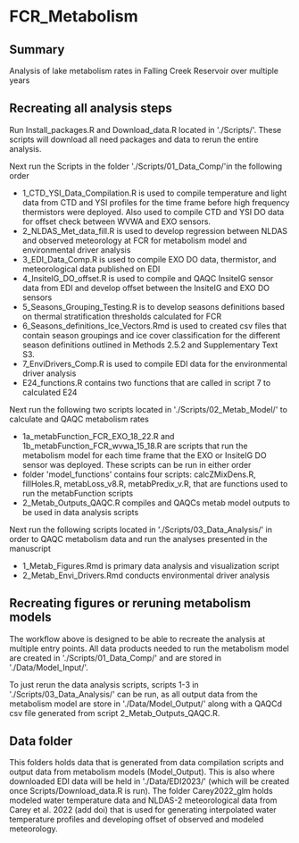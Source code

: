# FCR_Metabolism
## Summary
Analysis of lake metabolism rates in Falling Creek Reservoir over multiple years 

## Recreating all analysis steps 

Run Install_packages.R and Download_data.R located in './Scripts/'. These scripts will download all need packages and data to rerun the entire analysis. 

Next run the Scripts in the folder './Scripts/01_Data_Comp/'in the following order 

- 1_CTD_YSI_Data_Compilation.R is used to compile temperature and light data from CTD and YSI profiles for the time frame before high frequency thermistors were deployed. Also used to compile CTD and YSI DO data for offset check between WVWA and EXO sensors.
- 2_NLDAS_Met_data_fill.R is used to develop regression between NLDAS and observed meteorology at FCR for metabolism model and environmental driver analysis 
- 3_EDI_Data_Comp.R is used to compile EXO DO data, thermistor, and meteorological data published on EDI
- 4_InsiteIG_DO_offset.R is used to compile and QAQC InsiteIG sensor data from EDI and develop offset between the InsiteIG and EXO DO sensors 
- 5_Seasons_Grouping_Testing.R is to develop seasons definitions based on thermal stratification thresholds calculated for FCR
- 6_Seasons_definitions_Ice_Vectors.Rmd is used to created csv files that contain season groupings and ice cover classification for the different season definitions outlined in Methods 2.5.2 and Supplementary Text S3. 
- 7_EnviDrivers_Comp.R is used to compile EDI data for the environmental driver analysis 
- E24_functions.R contains two functions that are called in script 7 to calculated E24

Next run the following two scripts located in './Scripts/02_Metab_Model/' to calculate and QAQC metabolism rates 

- 1a_metabFunction_FCR_EXO_18_22.R and 1b_metabFunction_FCR_wvwa_15_18.R are scripts that run the metabolism model for each time frame that the EXO or InsiteIG DO sensor was deployed. These scripts can be run in either order
- folder 'model_functions' contains four scripts: calcZMixDens.R, fillHoles.R, metabLoss_v8.R, metabPredix_v.R, that are functions used to run the metabFunction scripts 
- 2_Metab_Outputs_QAQC.R compiles and QAQCs metab model outputs to be used in data analysis scripts


Next run the following scripts located in './Scripts/03_Data_Analysis/' in order to QAQC metabolism data and run the analyses presented in the manuscript

- 1_Metab_Figures.Rmd is primary data analysis and visualization script 
- 2_Metab_Envi_Drivers.Rmd conducts environmental driver analysis

## Recreating figures or reruning metabolism models 

The workflow above is designed to be able to recreate the analysis at multiple entry points. All data products needed to run the metabolism model are created in './Scripts/01_Data_Comp/' and are stored in './Data/Model_Input/'. 

To just rerun the data analysis scripts, scripts 1-3 in './Scripts/03_Data_Analysis/' can be run, as all output data from the metabolism model are store in './Data/Model_Output/' along with a QAQCd csv file generated from script 2_Metab_Outputs_QAQC.R.


## Data folder 
This folders holds data that is generated from data compilation scripts and output data from metabolism models (Model_Output). This is also where downloaded EDI data will be held in './Data/EDI2023/' (which will be created once Scripts/Download_data.R is run). The folder Carey2022_glm holds modeled water temperature data and NLDAS-2 meteorological data from Carey et al. 2022 (add doi) that is used for generating interpolated water temperature profiles and developing offset of observed and modeled meteorology.


